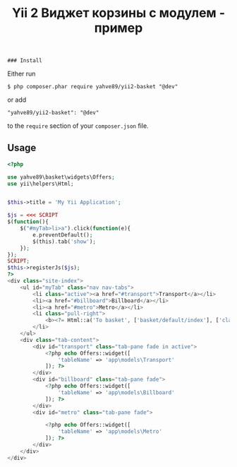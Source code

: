 <p align="center">
    <h1 align="center">Yii 2 Виджет корзины с модулем - пример</h1>
    <br>
</p>

    ### Install

Either run

```
$ php composer.phar require yahve89/yii2-basket "@dev"
```

or add

```
"yahve89/yii2-basket": "@dev"
```

to the ```require``` section of your `composer.json` file.

## Usage
```php
<?php

use yahve89\basket\widgets\Offers;
use yii\helpers\Html;


$this->title = 'My Yii Application';

$js = <<< SCRIPT
$(function(){ 
    $("#myTab>li>a").click(function(e){
        e.preventDefault();
        $(this).tab('show');
    });
});
SCRIPT;
$this->registerJs($js);
?>
<div class="site-index">
    <ul id="myTab" class="nav nav-tabs">
        <li class="active"><a href="#transport">Transport</a></li>
        <li><a href="#billboard">Billboard</a></li>
        <li><a href="#metro">Metro</a></li>
        <li class="pull-right">
            <b><?= Html::a('To basket', ['basket/default/index'], ['class' => 'btn btn-warning']) ?></b>
        </li>
    </ul>
    <div class="tab-content">
        <div id="transport" class="tab-pane fade in active">
            <?php echo Offers::widget([
                'tableName' => 'app\models\Transport'
            ]); ?>
        </div>
        <div id="billboard" class="tab-pane fade">
            <?php echo Offers::widget([
                'tableName' => 'app\models\Billboard'
            ]); ?>
        </div>
        <div id="metro" class="tab-pane fade">

            <?php echo Offers::widget([
                'tableName' => 'app\models\Metro'
            ]); ?>
        </div>
    </div>
</div>
```
